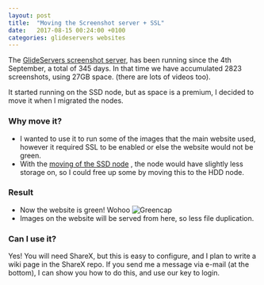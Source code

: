 ```yaml
---
layout: post
title:  "Moving the Screenshot server + SSL"
date:   2017-08-15 00:24:00 +0100
categories: glideservers websites
---
```

The [GlideServers screenshot server](https://github.com/GlideServers/ShareX-Server), has been running since the 4th September, a total of 345 days.
In that time we have accumulated 2823 screenshots, using 27GB space. (there are lots of videos too).

It started running on the SSD node, but as space is a premium, I decided to move it when I migrated the nodes.

### Why move it?

* I wanted to use it to run some of the images that the main website used, however it required SSL to be enabled or else the website would not be green.
* With the [moving of the SSD node](http://blog.glideservers.com/glideservers/nodes/2017/08/16/ssdnode_move.html) , the node would have slightly less storage on, so I could free up some by moving this to the HDD node.

### Result

* Now the website is green! Wohoo ![Greencap](http://i.imgur.com/6GyeIso.png)
* Images on the website will be served from here, so less file duplication.

### Can I use it?

Yes! You will need ShareX, but this is easy to configure, and I plan to write a wiki page in the ShareX repo.
If you send me a message via e-mail (at the bottom), I can show you how to do this, and use our key to login.
